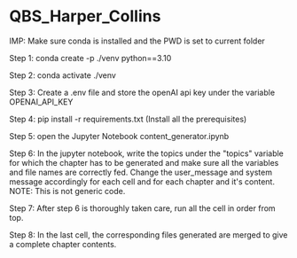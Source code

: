 # QBS_Harper_Collins

IMP: Make sure conda is installed and the PWD is set to current folder

Step 1: conda create -p ./venv python==3.10

Step 2: conda activate ./venv

Step 3: Create a .env file and store the openAI api key under the variable OPENAI_API_KEY 

Step 4: pip install -r requirements.txt  (Install all the prerequisites)

Step 5: open the Jupyter Notebook content_generator.ipynb

Step 6: In the jupyter notebook, write the topics under the "topics" variable for which the chapter has to be generated and make sure all the variables and file names are correctly fed. Change the user_message and system message accordingly for each cell and for each chapter and it's content. 
NOTE: This is not generic code.  

Step 7: After step 6 is thoroughly taken care, run all the cell in order from top.

Step 8: In the last cell, the corresponding files generated are merged to give a complete chapter contents.




